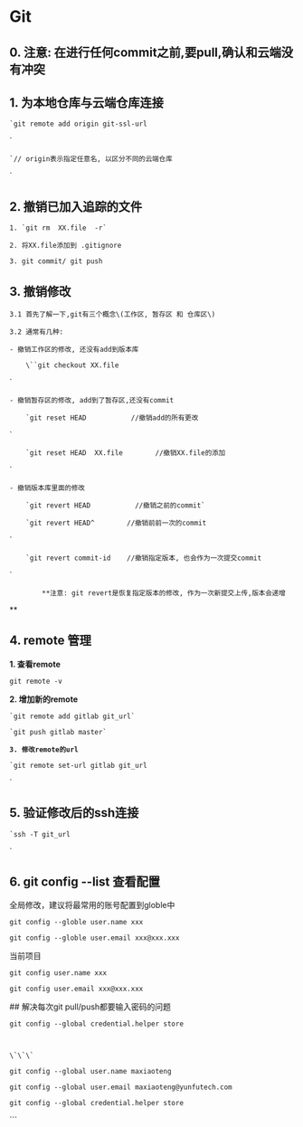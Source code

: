 # Git

## 0. 注意: 在进行任何commit之前,要pull,确认和云端没有冲突

## 1. 为本地仓库与云端仓库连接

    `git remote add origin git-ssl-url`

    `// origin表示指定任意名, 以区分不同的云端仓库`

## 2. 撤销已加入追踪的文件

	1. `git rm  XX.file  -r`

	2. 将XX.file添加到 .gitignore

	3. git commit/ git push

## 3. 撤销修改

	3.1 首先了解一下,git有三个概念\(工作区, 暂存区 和 仓库区\)

	3.2 通常有几种:

	- 撤销工作区的修改, 还没有add到版本库

		\``git checkout XX.file`

	- 撤销暂存区的修改, add到了暂存区,还没有commit

		`git reset HEAD           //撤销add的所有更改`

		`git reset HEAD  XX.file        //撤销XX.file的添加`

	- 撤销版本库里面的修改

		`git revert HEAD           //撤销之前的commit`

		`git revert HEAD^        //撤销前前一次的commit`

		`git revert commit-id    //撤销指定版本, 也会作为一次提交commit`

            **注意: git revert是恢复指定版本的修改, 作为一次新提交上传,版本会递增**

## 4. remote 管理

**1. 查看remote**

	git remote -v

**2. 增加新的remote**

	`git remote add gitlab git_url`

	`git push gitlab master`

**`3. 修改remote的url`**

	`git remote set-url gitlab git_url`

## 5. 验证修改后的ssh连接

	`ssh -T git_url`

## 6. git config --list 查看配置

全局修改，建议将最常用的账号配置到globle中

	git config --globle user.name xxx

	git config --globle user.email xxx@xxx.xxx

当前项目

	git config user.name xxx

	git config user.email xxx@xxx.xxx

\#\# 解决每次git pull/push都要输入密码的问题

	git config --global credential.helper store

	

	\`\`\`

	git config --global user.name maxiaoteng

	git config --global user.email maxiaoteng@yunfutech.com

	git config --global credential.helper store

	

\`\`\`

